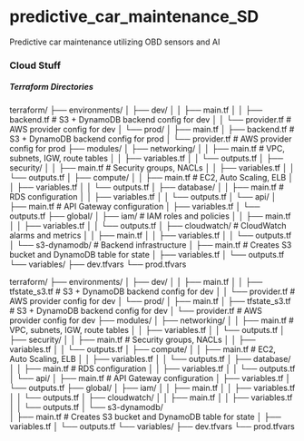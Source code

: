 # predictive_car_maintenance_SD
Predictive car maintenance utilizing OBD sensors and AI


### Cloud Stuff

##### Terraform Directories

terraform/
├── environments/
│   ├── dev/
│   │   ├── main.tf
│   │   ├── backend.tf     # S3 + DynamoDB backend config for dev
│   │   └── provider.tf    # AWS provider config for dev
│   └── prod/
│       ├── main.tf
│       ├── backend.tf     # S3 + DynamoDB backend config for prod
│       └── provider.tf    # AWS provider config for prod
├── modules/
│   ├── networking/
│   │   ├── main.tf        # VPC, subnets, IGW, route tables
│   │   ├── variables.tf
│   │   └── outputs.tf
│   ├── security/
│   │   ├── main.tf        # Security groups, NACLs
│   │   ├── variables.tf
│   │   └── outputs.tf
│   ├── compute/
│   │   ├── main.tf        # EC2, Auto Scaling, ELB
│   │   ├── variables.tf
│   │   └── outputs.tf
│   ├── database/
│   │   ├── main.tf        # RDS configuration
│   │   ├── variables.tf
│   │   └── outputs.tf
│   └── api/
│       ├── main.tf        # API Gateway configuration
│       ├── variables.tf
│       └── outputs.tf
├── global/
│   ├── iam/              # IAM roles and policies
│   │   ├── main.tf
│   │   ├── variables.tf
│   │   └── outputs.tf
│   ├── cloudwatch/       # CloudWatch alarms and metrics
│   │   ├── main.tf
│   │   ├── variables.tf
│   │   └── outputs.tf
│   └── s3-dynamodb/      # Backend infrastructure
│       ├── main.tf       # Creates S3 bucket and DynamoDB table for state
│       ├── variables.tf
│       └── outputs.tf
└── variables/
    ├── dev.tfvars
    └── prod.tfvars



terraform/
├── environments/
│   ├── dev/
│   │   ├── main.tf
│   │   ├── tfstate_s3.tf     # S3 + DynamoDB backend config for dev
│   │   └── provider.tf       # AWS provider config for dev
│   └── prod/
│       ├── main.tf
│       ├── tfstate_s3.tf     # S3 + DynamoDB backend config for dev
│       └── provider.tf       # AWS provider config for dev
├── modules/
│   ├── networking/
│   │   ├── main.tf        # VPC, subnets, IGW, route tables
│   │   ├── variables.tf
│   │   └── outputs.tf
│   ├── security/
│   │   ├── main.tf        # Security groups, NACLs
│   │   ├── variables.tf
│   │   └── outputs.tf
│   ├── compute/
│   │   ├── main.tf        # EC2, Auto Scaling, ELB
│   │   ├── variables.tf
│   │   └── outputs.tf
│   ├── database/
│   │   ├── main.tf        # RDS configuration
│   │   ├── variables.tf
│   │   └── outputs.tf
│   └── api/
│       ├── main.tf        # API Gateway configuration
│       ├── variables.tf
│       └── outputs.tf
├── global/
│   ├── iam/
│   │   ├── main.tf
│   │   ├── variables.tf
│   │   └── outputs.tf
│   ├── cloudwatch/
│   │   ├── main.tf
│   │   ├── variables.tf
│   │   └── outputs.tf
│   └── s3-dynamodb/      
│       ├── main.tf       # Creates S3 bucket and DynamoDB table for state
│       ├── variables.tf
│       └── outputs.tf
└── variables/
    ├── dev.tfvars
    └── prod.tfvars
